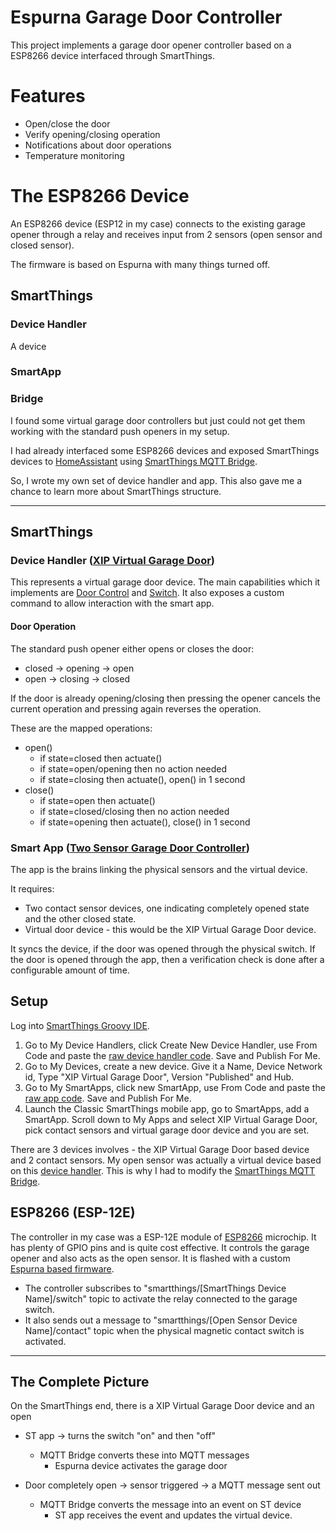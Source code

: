 # Espurna Garage Door Controller

This project implements a garage door opener controller based on a ESP8266 device interfaced through SmartThings.


# Features
* Open/close the door
* Verify opening/closing operation
* Notifications about door operations
* Temperature monitoring

# The ESP8266 Device

An ESP8266 device (ESP12 in my case) connects to the existing garage opener through a relay and receives input from 2 sensors (open sensor and closed sensor). 

The firmware is based on Espurna with many things turned off.


## SmartThings

### Device Handler
A device

### SmartApp

### Bridge



I found some virtual garage door controllers but just could not get them working with the standard push openers in my setup.

I had  already interfaced some ESP8266 devices and exposed SmartThings devices to [HomeAssistant](https://www.home-assistant.io/) using [SmartThings MQTT Bridge](https://github.com/InduPrakash/smartthings-mqtt-bridge).


So, I wrote my own set of device handler and app. This also gave me a chance to learn more about SmartThings structure. 


<hr/>

## SmartThings

### Device Handler ([XIP Virtual Garage Door](https://github.com/InduPrakash/SmartThings/blob/master/DeviceHandlers/VirtualGarageDoor.groovy))
This represents a virtual garage door device. The main capabilities which it implements are [Door Control](http://docs.smartthings.com/en/latest/capabilities-reference.html#door-control) and [Switch](http://docs.smartthings.com/en/latest/capabilities-reference.html#switch). It also exposes a custom command to allow interaction with the smart app.

#### Door Operation
The standard push opener either opens or closes the door:
* closed -> opening -> open
* open -> closing -> closed

If the door is already opening/closing then pressing the opener cancels the current operation and pressing again reverses the operation.


These are the mapped operations:
* open()
    * if state=closed then actuate()
    * if state=open/opening then no action needed
    * if state=closing then actuate(), open() in 1 second
* close()
    * if state=open then actuate()
    * if state=closed/closing then no action needed
    * if state=opening then actuate(), close() in 1 second


### Smart App ([Two Sensor Garage Door Controller](https://github.com/InduPrakash/SmartThings/blob/master/SmartApps/VirtualGarageDoorAppTwoSensors.groovy))
The app is the brains linking the physical sensors and the virtual device.

It requires:
* Two contact sensor devices, one indicating completely opened state and the other closed state.
* Virtual door device - this would be the XIP Virtual Garage Door device.

It syncs the device, if the door was opened through the physical switch. If the door is opened through the app, then a verification check is done after a configurable amount of time.


## Setup
Log into [SmartThings Groovy IDE](https://graph.api.smartthings.com/).
1. Go to My Device Handlers, click Create New Device Handler, use From Code and paste the [raw device handler code](https://raw.githubusercontent.com/InduPrakash/SmartThings/master/DeviceHandlers/VirtualGarageDoor.groovy). Save and Publish For Me.
2. Go to My Devices, create a new device. Give it a Name, Device Network id, Type "XIP Virtual Garage Door", Version "Published" and Hub.
3. Go to My SmartApps, click new SmartApp, use From Code and paste the [raw app code](https://raw.githubusercontent.com/InduPrakash/SmartThings/master/SmartApps/VirtualGarageDoorApp.groovy). Save and Publish For Me.
4. Launch the Classic SmartThings mobile app, go to SmartApps, add a SmartApp. Scroll down to My Apps and select XIP Virtual Garage Door, pick contact sensors and virtual garage door device and you are set.

There are 3 devices involves - the XIP Virtual Garage Door based device and 2 contact sensors. My open sensor was actually a virtual device based on this [device handler](https://github.com/InduPrakash/SmartThings/blob/master/DeviceHandlers/ContactSensorCapability.groovy). This is why I had to modify the [SmartThings MQTT Bridge](https://github.com/InduPrakash/smartthings-mqtt-bridge).




## ESP8266 (ESP-12E)
The controller in my case was a ESP-12E module of [ESP8266](https://en.wikipedia.org/wiki/ESP8266) microchip. It has plenty of GPIO pins and is quite cost effective. It controls the garage opener and also acts as the open sensor. It is flashed with a custom [Espurna based firmware](https://github.com/InduPrakash/espurna/tree/button).

* The controller subscribes to "smartthings/[SmartThings Device Name]/switch" topic to activate the relay connected to the garage switch.
* It also sends out a message to "smartthings/[Open Sensor Device Name]/contact" topic when the physical magnetic contact switch is activated.


<hr/>

## The Complete Picture
On the SmartThings end, there is a XIP Virtual Garage Door device and an open

* ST app -> turns the switch "on" and then "off"
    * MQTT Bridge converts these into MQTT messages
        * Espurna device activates the garage door
    
* Door completely open -> sensor triggered -> a MQTT message sent out
    * MQTT Bridge converts the message into an event on ST device
        * ST app receives the event and updates the virtual device.

